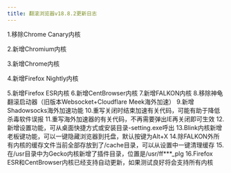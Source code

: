 ```yaml
---
title: 翻滚浏览器v18.8.2更新日志
---
```


1.移除Chrome Canary内核

2.新增Chromium内核

3.新增Chrome内核

4.新增Firefox Nightly内核

5.新增Firefox ESR内核
6.新增CentBrowser内核
7.新增FALKON内核
8.移除神龟翻滚启动器（旧版本Websocket+Cloudflare Meek海外加速）
9.新增Shadowsocks海外加速功能
10.重写关闭时结束加速有关代码，可能有助于降低杀毒软件误报
11.重写海外加速器的有关代码，不再需要弹出IE再关闭即可生效
12.新增设置功能，可从桌面快捷方式或安装目录-setting.exe呼出
13.Blink内核新增老板键功能，可以一键隐藏浏览器到托盘，默认按键为Alt+X
14.除FALKON外所有内核的缓存文件当前全部存放到了/cache目录，可以从设置中一键清理缓存
15.在/usr目录中为Gecko内核新增了插件目录，位置是/usr/ff***_plg
16.Firefox ESR和CentBrowser内核已经支持自动更新，如果测试良好将会支持所有内核
